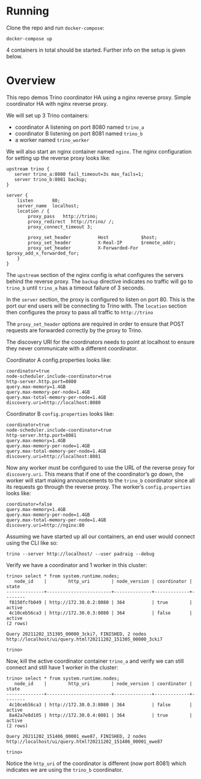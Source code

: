 # Running

Clone the repo and run `docker-compose`:

```
docker-compose up
```

4 containers in total should be started. Further info on the setup is
given below.

# Overview

This repo demos Trino coordinator HA using a nginx reverse proxy.
Simple coordinator HA with nginx reverse proxy.

We will set up 3 Trino containers:

* coordinator A listening on port 8080 named `trino_a`
* coordinator B listening on port 8081 named `trino_b`
* a worker named `trino_worker`

We will also start an nginx container named `nginx`. The nginx
configuration for setting up the reverse proxy looks like:

```
upstream trino {
   server trino_a:8080 fail_timeout=3s max_fails=1;
   server trino_b:8081 backup;
}

server {
    listen       80;
    server_name  localhost;
    location / {
        proxy_pass   http://trino;
        proxy_redirect  http://trino/ /;
        proxy_connect_timeout 3;

        proxy_set_header          Host            $host;
        proxy_set_header          X-Real-IP       $remote_addr;
        proxy_set_header          X-Forwarded-For $proxy_add_x_forwarded_for;
    }
}
```

The `upstream` section of the nginx config is what configures the servers
behind the reverse proxy. The `backup` directive indicates no traffic
will go to `trino_b` until `trino_a` has a timeout failure of 3 seconds.

In the `server` section, the proxy is configured to listen on port 80. This
is the port our end users will be connecting to Trino with. The `location`
section then configures the proxy to pass all traffic to `http://trino`

The `proxy_set_header` options are required in order to ensure that POST
requests are forwarded correctly by the proxy to Trino.

The discovery URI for the coordinators needs to point at localhost to ensure
they never communicate with a different coordinator. 

Coordinator A config.properties looks like:

```
coordinator=true
node-scheduler.include-coordinator=true
http-server.http.port=8080
query.max-memory=1.4GB
query.max-memory-per-node=1.4GB
query.max-total-memory-per-node=1.4GB
discovery.uri=http://localhost:8080
```

Coordinator B `config.properties` looks like:

```
coordinator=true
node-scheduler.include-coordinator=true
http-server.http.port=8081
query.max-memory=1.4GB
query.max-memory-per-node=1.4GB
query.max-total-memory-per-node=1.4GB
discovery.uri=http://localhost:8081
```

Now any worker must be configured to use the URL of the reverse proxy for
`discovery.uri`. This means that if one of the coordinator’s go down, the
worker will start making announcements to the `trino_b` coordinator since all
its requests go through the reverse proxy. The worker’s `config.properties`
looks like:

```
coordinator=false
query.max-memory=1.4GB
query.max-memory-per-node=1.4GB
query.max-total-memory-per-node=1.4GB
discovery.uri=http://nginx:80
```

Assuming we have started up all our containers, an end user would connect using the CLI like so:

```
trino --server http://localhost/ --user padraig --debug
```

Verify we have a coordinator and 1 worker in this cluster:

```
trino> select * from system.runtime.nodes;
   node_id    |        http_uri        | node_version | coordinator | state
--------------+------------------------+--------------+-------------+--------
 f8150fcfb049 | http://172.30.0.2:8080 | 364          | true        | active
 4c10ceb56ca3 | http://172.30.0.3:8080 | 364          | false       | active
(2 rows)

Query 20211202_151305_00000_3cki7, FINISHED, 2 nodes
http://localhost/ui/query.html?20211202_151305_00000_3cki7

trino>
```

Now, kill the active coordinator container `trino_a` and verify we can
still connect and still have 1 worker in the cluster:

```
trino> select * from system.runtime.nodes;
   node_id    |        http_uri        | node_version | coordinator | state
--------------+------------------------+--------------+-------------+--------
 4c10ceb56ca3 | http://172.30.0.3:8080 | 364          | false       | active
 8a42a7e8d105 | http://172.30.0.4:8081 | 364          | true        | active
(2 rows)

Query 20211202_151406_00001_ewe87, FINISHED, 2 nodes
http://localhost/ui/query.html?20211202_151406_00001_ewe87

trino>
```

Notice the `http_uri` of the coordinator is different (now port 8081)
which indicates we are using the `trino_b` coordinator.
